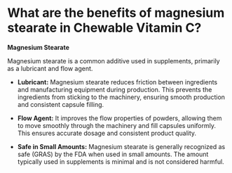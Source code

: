 # What are the benefits of magnesium stearate in Chewable Vitamin C?

**Magnesium Stearate**  

Magnesium stearate is a common additive used in supplements, primarily as a lubricant and flow agent.   

- **Lubricant:** Magnesium stearate reduces friction between ingredients and manufacturing equipment during production. This prevents the ingredients from sticking to the machinery, ensuring smooth production and consistent capsule filling.    

- **Flow Agent:** It improves the flow properties of powders, allowing them to move smoothly through the machinery and fill capsules uniformly. This ensures accurate dosage and consistent product quality.    

- **Safe in Small Amounts:** Magnesium stearate is generally recognized as safe (GRAS) by the FDA when used in small amounts. The amount typically used in supplements is minimal and is not considered harmful.